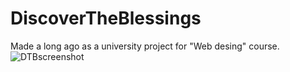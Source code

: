 # DiscoverTheBlessings
Made a long ago as a university project for "Web desing" course. 
![DTBscreenshot](https://user-images.githubusercontent.com/71512704/219816678-3a7fcbae-a2be-4b42-aaa6-7e13e4b1e923.png)
